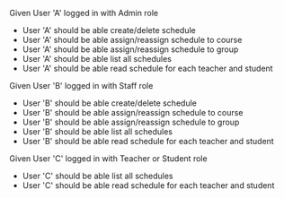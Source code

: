 Given User 'A' logged in with Admin role

- User 'A' should be able create/delete schedule
- User 'A' should be able assign/reassign schedule to course
- User 'A' should be able assign/reassign schedule to group
- User 'A' should be able list all schedules
- User 'A' should be able read schedule for each teacher and student

Given User 'B' logged in with Staff role

- User 'B' should be able create/delete schedule
- User 'B' should be able assign/reassign schedule to course
- User 'B' should be able assign/reassign schedule to group
- User 'B' should be able list all schedules
- User 'B' should be able read schedule for each teacher and student

Given User 'C' logged in with Teacher or Student role

- User 'C' should be able list all schedules
- User 'C' should be able read schedule for each teacher and student
